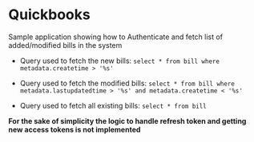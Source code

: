 
# Quickbooks
Sample application showing how to Authenticate and fetch list of added/modified bills in the system

- Query used to fetch the new bills:
  `select * from bill where metadata.createtime > '%s'`

- Query used to fetch the modified bills:
  `select * from bill where metadata.lastupdatedtime > '%s' and metadata.createtime < '%s'`

- Query used to fetch all existing bills:
  `select * from bill `

**For the sake of simplicity the logic to handle refresh token and getting new access tokens is not implemented**